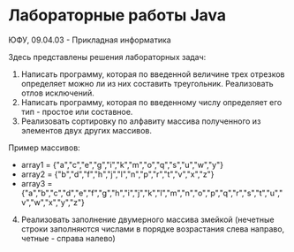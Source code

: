 # Лабораторные работы Java
ЮФУ, 09.04.03 - Прикладная информатика

Здесь представлены решения лабораторных задач:
1) Написать программу, которая по введенной величине трех отрезков определяет можно ли из них составить треугольник. Реализовать отлов исключений.
2) Написать программу, которая по введенному числу определяет его тип - простое или составное.
3) Реализовать сортировку по алфавиту массива полученного из элементов двух других массивов.
  
  Пример массивов:
   - array1 = {"a","c","e","g","i","k","m","o","q","s","u","w","y"}
   - array2 = {"b","d","f","h","j","l","n","p","r","t","v","x","z"}
   - array3 = {"a","b","c","d","e","f","g","h","i","j","k","l","m","n","o","p","q","r","s","t","u","v","w","x","y","z"}
   
4) Реализовать заполнение двумерного массива змейкой (нечетные строки заполняются числами в порядке возрастания слева направо, четные - справа налево)
